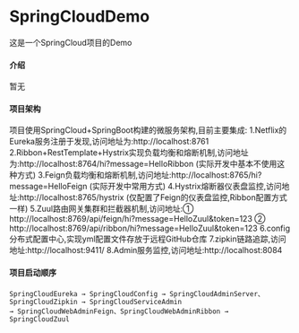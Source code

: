 # SpringCloudDemo
这是一个SpringCloud项目的Demo
#### 介绍
暂无
#### 项目架构
项目使用SpringCloud+SpringBoot构建的微服务架构,目前主要集成:
	1.Netflix的Eureka服务注册于发现,访问地址为:http://localhost:8761
	2.Ribbon+RestTemplate+Hystrix实现负载均衡和熔断机制,访问地址为:http://localhost:8764/hi?message=HelloRibbon (实际开发中基本不使用这种方式)
	3.Feign负载均衡和熔断机制,访问地址:http://localhost:8765/hi?message=HelloFeign (实际开发中常用方式)
	4.Hystrix熔断器仪表盘监控,访问地址:http://localhost:8765/hystrix (仅配置了Feign的仪表盘监控,Ribbon配置方式一样)
	5.Zuul路由网关集群和拦截器机制,访问地址:① http://localhost:8769/api/feign/hi?message=HelloZuul&token=123
											② http://localhost:8769/api/ribbon/hi?message=HelloZuul&token=123
	6.config分布式配置中心,实现yml配置文件存放于远程GitHub仓库
	7.zipkin链路追踪,访问地址:http://localhost:9411/
	8.Admin服务监控,访问地址:http://localhost:8084
#### 项目启动顺序
	SpringCloudEureka → SpringCloudConfig → SpringCloudAdminServer、SpringCloudZipkin → SpringCloudServiceAdmin
	→ SpringCloudWebAdminFeign、SpringCloudWebAdminRibbon → SpringCloudZuul